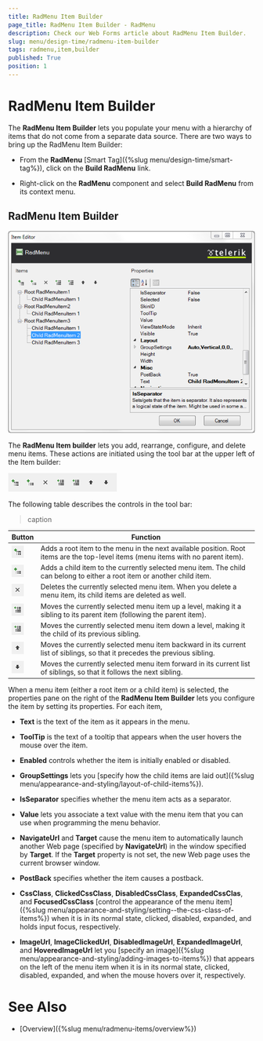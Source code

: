```yaml
---
title: RadMenu Item Builder
page_title: RadMenu Item Builder - RadMenu
description: Check our Web Forms article about RadMenu Item Builder.
slug: menu/design-time/radmenu-item-builder
tags: radmenu,item,builder
published: True
position: 1
---
```


# RadMenu Item Builder

The **RadMenu Item Builder** lets you populate your menu with a hierarchy of items that do not come from a separate data source. There are two ways to bring up the RadMenu Item Builder:

* From the **RadMenu** [Smart Tag]({%slug menu/design-time/smart-tag%}), click on the **Build RadMenu** link.

* Right-click on the **RadMenu** component and select **Build RadMenu** from its context menu.

## RadMenu Item Builder

![Sample RadMenu](images/menu_samplemenu.png)

The **RadMenu Item builder** lets you add, rearrange, configure, and delete menu items. These actions are initiated using the tool bar at the upper left of the Item builder:

![RadMenu Item Builder toolbar](images/menu_itembuildertoolbar.png)

The following table describes the controls in the tool bar:


>caption  

| Button | Function |
| ------ | ------ |
|![RadMenu Add Root Item](images/menu_addrootitem.png)|Adds a root item to the menu in the next available position. Root items are the top-level items (menu items with no parent item).|
|![RadMenu Add Child Item](images/menu_addchilditem.png)|Adds a child item to the currently selected menu item. The child can belong to either a root item or another child item.|
|![RadMenu Delete Item](images/menu_deleteitem.png)|Deletes the currently selected menu item. When you delete a menu item, its child items are deleted as well.|
|![RadMenu Item Builder](images/menu_makesiblingtoparent.png)|Moves the currently selected menu item up a level, making it a sibling to its parent item (following the parent item).|
|![RadMenu Item Builder](images/menu_makechildofprecedingsibling.png)|Moves the currently selected menu item down a level, making it the child of its previous sibling.|
|![RadMenu Item Builder](images/menu_movebeforesibling.png)|Moves the currently selected menu item backward in its current list of siblings, so that it precedes the previous sibling.|
|![RadMenu Item Builder](images/menu_moveaftersibling.png)|Moves the currently selected menu item forward in its current list of siblings, so that it follows the next sibling.|

When a menu item (either a root item or a child item) is selected, the properties pane on the right of the **RadMenu Item Builder** lets you configure the item by setting its properties. For each item,

* **Text** is the text of the item as it appears in the menu.

* **ToolTip** is the text of a tooltip that appears when the user hovers the mouse over the item.

* **Enabled** controls whether the item is initially enabled or disabled.

* **GroupSettings** lets you [specify how the child items are laid out]({%slug menu/appearance-and-styling/layout-of-child-items%}).

* **IsSeparator** specifies whether the menu item acts as a separator.

* **Value** lets you associate a text value with the menu item that you can use when programming the menu behavior.

* **NavigateUrl** and **Target** cause the menu item to automatically launch another Web page (specified by **NavigateUrl**) in the window specified by **Target**. If the **Target** property is not set, the new Web page uses the current browser window.

* **PostBack** specifies whether the item causes a postback.

* **CssClass**, **ClickedCssClass**, **DisabledCssClass**, **ExpandedCssClas**, and **FocusedCssClass** [control the appearance of the menu item]({%slug menu/appearance-and-styling/setting--the-css-class-of-items%}) when it is in its normal state, clicked, disabled, expanded, and holds input focus, respectively.

* **ImageUrl**, **ImageClickedUrl**, **DisabledImageUrl**, **ExpandedImageUrl**, and **HoveredImageUrl** let you [specify an image]({%slug menu/appearance-and-styling/adding-images-to-items%}) that appears on the left of the menu item when it is in its normal state, clicked, disabled, expanded, and when the mouse hovers over it, respectively.

# See Also

 * [Overview]({%slug menu/radmenu-items/overview%})
